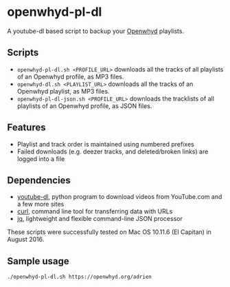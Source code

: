 # openwhyd-pl-dl

A youtube-dl based script to backup your [Openwhyd](http://openwhyd.org) playlists.

## Scripts

- `openwhyd-pl-dl.sh <PROFILE_URL>` downloads all the tracks of all playlists of an Openwhyd profile, as MP3 files.
- `openwhyd-dl.sh <PLAYLIST_URL>` downloads all the tracks of an Openwhyd playlist, as MP3 files.
- `openwhyd-pl-dl-json.sh <PROFILE_URL>` downloads the tracklists of all playlists of an Openwhyd profile, as JSON files.

## Features

- Playlist and track order is maintained using numbered prefixes
- Failed downloads (e.g. deezer tracks, and deleted/broken links) are logged into a file

## Dependencies

- [youtube-dl](rg3.github.io/youtube-dl/), python program to download videos from YouTube.com and a few more sites
- [curl](https://curl.haxx.se/), command line tool for transferring data with URLs
- [jq](https://stedolan.github.io/jq/), lightweight and flexible command-line JSON processor

These scripts were successfully tested on Mac OS 10.11.6 (El Capitan) in August 2016.

## Sample usage

```
./openwhyd-pl-dl.sh https://openwhyd.org/adrien
```
